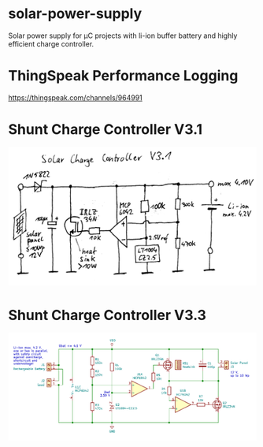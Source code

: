 # solar-power-supply
Solar power supply for µC projects with li-ion buffer battery and highly efficient charge controller.

# ThingSpeak Performance Logging

https://thingspeak.com/channels/964991

# Shunt Charge Controller V3.1

<img src="solar-charge-controller-v3.1.png">

# Shunt Charge Controller V3.3

<img src="solar-charge-controller-v3.3.png">